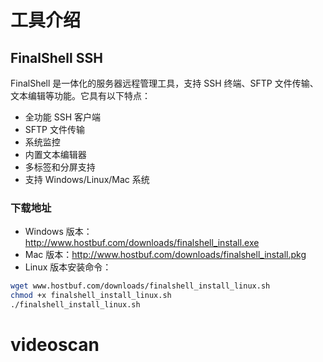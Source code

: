 # 工具介绍

## FinalShell SSH

FinalShell 是一体化的服务器远程管理工具，支持 SSH 终端、SFTP 文件传输、文本编辑等功能。它具有以下特点：

- 全功能 SSH 客户端
- SFTP 文件传输
- 系统监控
- 内置文本编辑器
- 多标签和分屏支持
- 支持 Windows/Linux/Mac 系统

### 下载地址

- Windows 版本：http://www.hostbuf.com/downloads/finalshell_install.exe
- Mac 版本：http://www.hostbuf.com/downloads/finalshell_install.pkg
- Linux 版本安装命令：
```bash
wget www.hostbuf.com/downloads/finalshell_install_linux.sh
chmod +x finalshell_install_linux.sh
./finalshell_install_linux.sh
```

# videoscan
